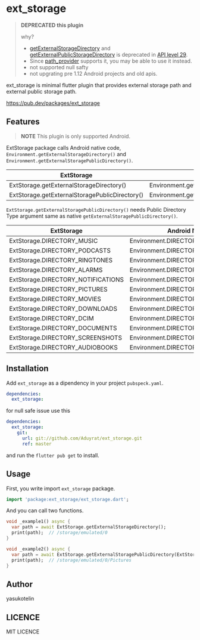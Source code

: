 # ext_storage

> **DEPRECATED this plugin**
> 
> why?
>
> - [getExternalStorageDirectory](https://developer.android.com/reference/android/os/Environment#getExternalStorageDirectory()) and [getExternalPublicStorageDirectory](https://developer.android.com/reference/android/os/Environment#getExternalStoragePublicDirectory(java.lang.String)) is deprecated in [API level 29](https://developer.android.com/guide/topics/manifest/uses-sdk-element#ApiLevels).
> - Since [path_provider](https://pub.dev/packages/path_provider) supports it, you may be able to use it instead.
> - not supported null safty
> - not upgrating pre 1.12 Android projects and old apis.

ext_storage is minimal flutter plugin that provides external storage path and external public storage path.

https://pub.dev/packages/ext_storage

## Features

> **NOTE** This plugin is only supported Android.

ExtStorage package calls Android native code, `Environment.getExternalStorageDirectory()` and `Environment.getExternalStoragePublicDirectory()`.

| ExtStorage                                     | Andorid Native                                  |
|------------------------------------------------|-------------------------------------------------|
| ExtStorage.getExternalStorageDirectory()       | Environment.getExternalStorageDirectory()       |
| ExtStorage.getExternalStoragePublicDirectory() | Environment.getExternalStoragePublicDirectory() |

`ExtStorage.getExternalStoragePublicDirectory()` needs Public Directory Type argument same as native `getExternalStoragePublicDirectory()`.

| ExtStorage                         | Android Native                      |
|------------------------------------|-------------------------------------|
| ExtStorage.DIRECTORY_MUSIC         | Environment.DIRECTORY_MUSIC         |
| ExtStorage.DIRECTORY_PODCASTS      | Environment.DIRECTORY_PODCASTS      |
| ExtStorage.DIRECTORY_RINGTONES     | Environment.DIRECTORY_RINGTONES     |
| ExtStorage.DIRECTORY_ALARMS        | Environment.DIRECTORY_ALARMS        |
| ExtStorage.DIRECTORY_NOTIFICATIONS | Environment.DIRECTORY_NOTIFICATIONS |
| ExtStorage.DIRECTORY_PICTURES      | Environment.DIRECTORY_PICTURES      |
| ExtStorage.DIRECTORY_MOVIES        | Environment.DIRECTORY_MOVIES        |
| ExtStorage.DIRECTORY_DOWNLOADS     | Environment.DIRECTORY_DOWNLOADS     |
| ExtStorage.DIRECTORY_DCIM          | Environment.DIRECTORY_DCIM          |
| ExtStorage.DIRECTORY_DOCUMENTS     | Environment.DIRECTORY_DOCUMENTS     |
| ExtStorage.DIRECTORY_SCREENSHOTS   | Environment.DIRECTORY_SCREENSHOTS   |
| ExtStorage.DIRECTORY_AUDIOBOOKS    | Environment.DIRECTORY_AUDIOBOOKS    |

## Installation

Add `ext_storage` as a dipendency in your project `pubspeck.yaml`.

```yaml
dependencies:
  ext_storage:
```

for null safe issue use this

```yaml
dependencies:
  ext_storage:
    git:
      url: git://github.com/Aduyrat/ext_storage.git
      ref: master
```



and run the `flutter pub get` to install.

## Usage

First, you write import `ext_storage` package.

```dart
import 'package:ext_storage/ext_storage.dart';
```

And you can call two functions.

```dart
void _example1() async {
  var path = await ExtStorage.getExternalStorageDirectory();
  print(path);  // /storage/emulated/0
}

void _example2() async {
  var path = await ExtStorage.getExternalStoragePublicDirectory(ExtStorage.DIRECTORY_PICTURES);
  print(path);  // /storage/emulated/0/Pictures
}
```

## Author

yasukotelin

## LICENCE

MIT LICENCE
